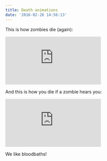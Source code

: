 ```yaml
---
title: Death animations
date: '2016-02-26 14:56:13'
---
```


This is how zombies die (again):

<iframe src='https://gfycat.com/ifr/IllinformedDimpledEnglishsetter' frameborder='0' scrolling='no'></iframe>

And this is how you die if a zombie hears you:

<iframe src='https://gfycat.com/ifr/BasicSandyAmbushbug' frameborder='0' scrolling='no'></iframe>

We like bloodbaths!